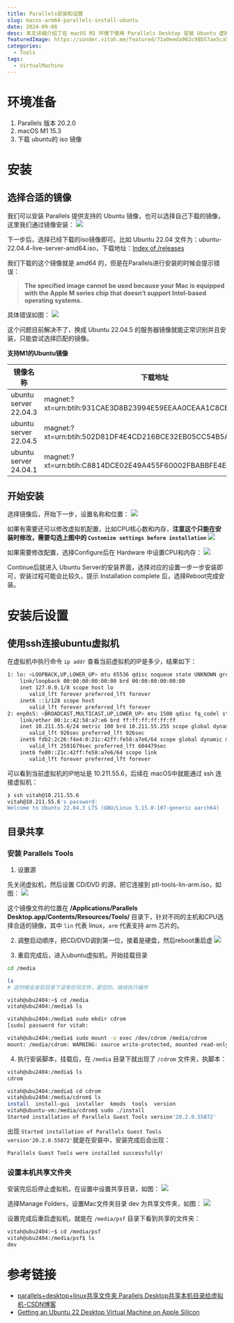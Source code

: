 ```yaml
---
title: Parallels安装和设置
slug: macos-arm64-parallels-install-ubuntu
date: 2024-09-08
desc: 本文详细介绍了在 macOS M1 环境下使用 Parallels Desktop 安装 Ubuntu 虚拟机的步骤，包括如何选择合适的镜像、安装过程中的设置、以及如何通过 SSH 连接 Ubuntu 虚拟机。还介绍了如何安装 Parallels Tools 以实现文件共享功能，并提供了常见问题的解决方法和实用参考链接，帮助用户顺利完成虚拟机的安装与配置。​
featuredImage: https://sonder.vitah.me/featured/71a0eeda902c98b57ae5ca5f4845c93a.webp
categories:
  - Tools
tags:
  - VirtualMachine
---
```


# 环境准备

1. Parallels 版本 20.2.0
2. macOS M1 15.3
3. 下载 ubuntu的 iso 镜像

# 安装

## 选择合适的镜像

我们可以安装 Parallels 提供支持的 Ubuntu 镜像，也可以选择自己下载的镜像，这里我们通过镜像安装：
![](https://sonder.vitah.me/ryze/95249c02d0552655b202b6628759d58b.webp)



下一步后，选择已经下载的iso镜像即可。比如 Ubuntu 22.04 文件为：ubuntu-22.04.4-live-server-amd64.iso，下载地址：[Index of /releases](https://old-releases.ubuntu.com/releases/)

我们下载的这个镜像就是 amd64 的，但是在Parallels进行安装的时候会提示错误：

> **The specified image cannot be used because your Mac is equipped with the Apple M series chip that doesn’t support Intel-based operating systems.**

具体错误如图：
![](https://sonder.vitah.me/ryze/25c0b85c375a51dd5e23a9cfcdb4f013.webp)

这个问题目前解决不了，换成 Ubuntu 22.04.5 的服务器镜像就能正常识别并且安装，只能尝试选择匹配的镜像。

**支持M1的Ubuntu镜像**

| 镜像名称 | 下载地址 |
| --- | --- |
| ubuntu server 22.04.3 | magnet:?xt=urn:btih:931CAE3D8B23994E59EEAA0CEAA1C8CB011F693B |
| ubuntu server 22.04.5 | magnet:?xt=urn:btih:502D81DF4E4CD216BCE32EB05CC54B5A5359DEE0 |
| ubuntu server 24.04.1 | magnet:?xt=urn:btih:C8814DCE02E49A455F60002FBABBFE4E4D3F22A9 |

## 开始安装

选择镜像后，开始下一步，设置名称和位置：
![](https://sonder.vitah.me/ryze/a002927fbfc5e421751ae3886fff4e28.webp)

如果有需要还可以修改虚拟机配置，比如CPU核心数和内存，**注意这个只能在安装时修改，需要勾选上图中的 `Customize settings before installation`**
![](https://sonder.vitah.me/ryze/32b484c1ff7ffc6aaebc6ae483a9c83e.webp)

如果需要修改配置，选择Configure后在 Hardware 中设置CPU和内存：
![](https://sonder.vitah.me/ryze/ff847a15adccf59da1c358186b1a51be.webp)

Continue后就进入 Ubuntu Server的安装界面，选择对应的设置一步一步安装即可，安装过程可能会比较久，提示 Installation complete 后，选择Reboot完成安装。

# 安装后设置

## 使用ssh连接ubuntu虚拟机

在虚拟机中执行命令 `ip addr` 查看当前虚拟机的IP是多少，结果如下：

```bash
1: lo: <LOOPBACK,UP,LOWER_UP> mtu 65536 qdisc noqueue state UNKNOWN group default qlen 1000
    link/loopback 00:00:00:00:00:00 brd 00:00:00:00:00:00
    inet 127.0.0.1/8 scope host lo
       valid_lft forever preferred_lft forever
    inet6 ::1/128 scope host 
       valid_lft forever preferred_lft forever
2: enp0s5: <BROADCAST,MULTICAST,UP,LOWER_UP> mtu 1500 qdisc fq_codel state UP group default qlen 1000
    link/ether 00:1c:42:58:a7:e6 brd ff:ff:ff:ff:ff:ff
    inet 10.211.55.6/24 metric 100 brd 10.211.55.255 scope global dynamic enp0s5
       valid_lft 926sec preferred_lft 926sec
    inet6 fdb2:2c26:f4e4:0:21c:42ff:fe58:a7e6/64 scope global dynamic mngtmpaddr noprefixroute 
       valid_lft 2591679sec preferred_lft 604479sec
    inet6 fe80::21c:42ff:fe58:a7e6/64 scope link 
       valid_lft forever preferred_lft forever
```

可以看到当前虚拟机的IP地址是 10.211.55.6，后续在 macOS中就能通过 ssh 连接虚拟机：

```bash
❯ ssh vitah@10.211.55.6
vitah@10.211.55.6's password: 
Welcome to Ubuntu 22.04.3 LTS (GNU/Linux 5.15.0-107-generic aarch64)
```

## 目录共享

### 安装 Parallels Tools

1. 设置源

先关闭虚拟机，然后设置 CD/DVD 的源，把它连接到 ptl-tools-lin-arm.iso，如图：
![](https://sonder.vitah.me/ryze/5cf8d0167af0fe4455ced255773841d0.webp)

这个镜像文件的位置在  **/Applications/Parallels Desktop.app/Contents/Resources/Tools/** 目录下，针对不同的主机和CPU选择合适的镜像，其中 `lin` 代表 linux，`arm` 代表支持 arm 芯片的。

2. 调整启动顺序，把CD/DVD调到第一位，接着是硬盘，然后reboot重启虚
![](https://sonder.vitah.me/ryze/1c7c628654342e3a144f8fabe9282d16.webp)


3. 重启完成后，进入ubuntu虚拟机，开始挂载目录

```bash
cd /media

ls
# 这时候会发现目录下没有任何文件，是空的。继续执行操作

vitah@ubu2404:~$ cd /media
vitah@ubu2404:/media$ ls

vitah@ubu2404:/media$ sudo mkdir cdrom
[sudo] password for vitah: 

vitah@ubu2404:/media$ sudo mount -o exec /dev/cdrom /media/cdrom
mount: /media/cdrom: WARNING: source write-protected, mounted read-only.

```

4. 执行安装脚本，挂载后，在 `/media` 目录下就出现了 `/cdrom` 文件夹，执脚本：

```bash
vitah@ubu2404:/media$ ls
cdrom

vitah@ubu2404:/media$ cd cdrom
vitah@ubu2404:/media/cdrom$ ls
install  install-gui  installer  kmods  tools  version
vitah@ubuntu-vm:/media/cdrom$ sudo ./install
Started installation of Parallels Guest Tools version'20.2.0.55872'
```

出现 `Started installation of Parallels Guest Tools version'20.2.0.55872'`就是在安装中，安装完成后会出现：
```bash
Parallels Guest Tools were installed successfully!
```

### 设置本机共享文件夹

安装完后后停止虚拟机，在设置中设置共享目录，如图：
![](https://sonder.vitah.me/ryze/56e5e036abd2d12f8f934c4036641283.webp)

选择Manage Folders，设置Mac文件夹目录 dev 为共享文件夹，如图：
![](https://sonder.vitah.me/ryze/f94f4409d7edadd314706396395b2a88.webp)

设置完成后重启虚拟机，就能在 `/media/psf` 目录下看到共享的文件夹：

```bash
vitah@ubu2404:~$ cd /media/psf
vitah@ubu2404:/media/psf$ ls
dev
```

# 参考链接

- [parallels+desktop+linux共享文件夹,Parallels Desktop共享本机目录给虚拟机-CSDN博客](https://blog.csdn.net/weixin_42575505/article/details/116674141)
- [Getting an Ubuntu 22 Desktop Virtual Machine on Apple Silicon](https://www.nequalsonelifestyle.com/2022/07/22/getting-ubuntu-22-desktop-vm-on-apple-silicon/#creating-the-virtual-machine)